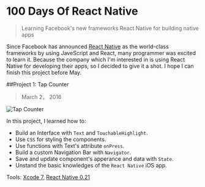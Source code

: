 # 100 Days Of React Native
> Learning Facebook's new frameworks React Native for building native apps




Since Facebook has announced [React Native](http://facebook.github.io/react-native/) as the world-class frameworks by using JaveScript and React, many programmer was excited to learn it. Because the company which I'm interested in is using React Native for developing their apps, so I decided to give it a shot. I hope I can finish this project before May.



##Project 1: Tap Counter

> March 2， 2016

![Tap Counter](https://raw.githubusercontent.com/SemperIdem/100DaysOfReactNative/master/Resources/%231%20TapCounter.gif)

In this project, I learned how to:

* Build an Interface with `Text` and `TouchableHighlight`.
* Use `CSS` for styling the components.
* Use functions with Text's attribute `onPress`.
* Build a custom Navigation Bar with `Navigator`.
* Save and update component's apperance and data with `State`.
* Unstand the basic knowledges of the `React Native` iOS app.

Tools: [Xcode 7](https://developer.apple.com/xcode/), [React Native 0.21](http://facebook.github.io/react-native/)